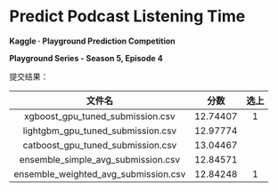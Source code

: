 # Predict Podcast Listening Time

**Kaggle · Playground Prediction Competition**

**Playground Series - Season 5, Episode 4**

提交结果：

|                文件名                |   分数   | 选上 |
| :----------------------------------: | :------: | :--: |
|   xgboost_gpu_tuned_submission.csv   | 12.74407 |  1  |
|  lightgbm_gpu_tuned_submission.csv  | 12.97774 |      |
|  catboost_gpu_tuned_submission.csv  | 13.04467 |      |
|  ensemble_simple_avg_submission.csv  | 12.84571 |      |
| ensemble_weighted_avg_submission.csv | 12.84248 |  1  |
